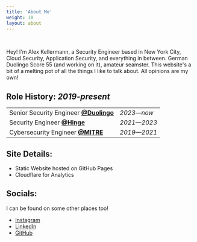```yaml
---
title: 'About Me'
weight: 10
layout: about
---
```


<br>

Hey! I'm Alex Kellermann, a Security Engineer based in New York City, Cloud Security, Application Security, and everything in between. German Duolingo Score 55 (and working on it), amateur seamster. This website's a bit of a melting pot of all the things I like to talk about. All opinions are my own!


## Role History: *2019-present*

|                                                                |             |
| -------------------------------------------------------------- | ----------- |
| Senior Security Engineer [**@Duolingo**](https://duolingo.com) | *2023—now*  |
| Security Engineer [**@Hinge**](https://hinge.co)               | *2021—2023* |
| Cybersecurity Engineer [**@MITRE**](https://mitre.org)         | *2019—2021* |

## Site Details:
- Static Website hosted on GitHub Pages
- Cloudflare for Analytics

## Socials:

I can be found on some other places too!

- [Instagram](https://www.instagram.com/7traindelay/)
- [LinkedIn](https://www.linkedin.com/in/alexkellermann/)
- [GitHub](https://github.com/akellermann97)


